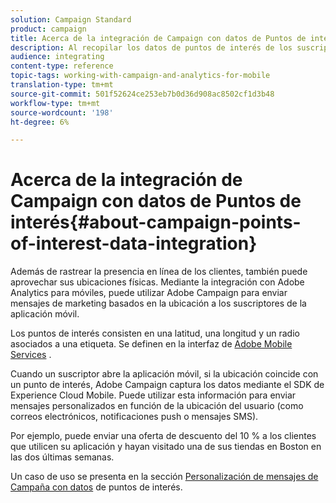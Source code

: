 ```yaml
---
solution: Campaign Standard
product: campaign
title: Acerca de la integración de Campaign con datos de Puntos de interés
description: Al recopilar los datos de puntos de interés de los suscriptores de la aplicación móvil, envíe mensajes de marketing basados en la ubicación a sus suscriptores mediante la integración en Adobe Campaign.
audience: integrating
content-type: reference
topic-tags: working-with-campaign-and-analytics-for-mobile
translation-type: tm+mt
source-git-commit: 501f52624ce253eb7b0d36d908ac8502cf1d3b48
workflow-type: tm+mt
source-wordcount: '198'
ht-degree: 6%

---
```



# Acerca de la integración de Campaign con datos de Puntos de interés{#about-campaign-points-of-interest-data-integration}

Además de rastrear la presencia en línea de los clientes, también puede aprovechar sus ubicaciones físicas. Mediante la integración con Adobe Analytics para móviles, puede utilizar Adobe Campaign para enviar mensajes de marketing basados en la ubicación a los suscriptores de la aplicación móvil.

Los puntos de interés consisten en una latitud, una longitud y un radio asociados a una etiqueta. Se definen en la interfaz de [Adobe Mobile Services](https://docs.adobe.com/content/help/en/mobile-services/using/home.html) .

Cuando un suscriptor abre la aplicación móvil, si la ubicación coincide con un punto de interés, Adobe Campaign captura los datos mediante el SDK de Experience Cloud Mobile. Puede utilizar esta información para enviar mensajes personalizados en función de la ubicación del usuario (como correos electrónicos, notificaciones push o mensajes SMS).

Por ejemplo, puede enviar una oferta de descuento del 10 % a los clientes que utilicen su aplicación y hayan visitado una de sus tiendas en Boston en las dos últimas semanas.

Un caso de uso se presenta en la sección [Personalización de mensajes de Campaña con datos](../../integrating/using/personalizing-campaign-messages-with-point-of-interest-data.md) de puntos de interés.
